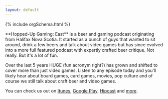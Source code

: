 ```yaml
---
layout: default
---
```

{% include orgSchema.html %}

<div class="lead">
  **Hopped-Up Gaming: East** is a beer and gaming podcast originating from Halifax Nova Scotia.
It started as a bunch of guys that wanted to sit around, drink a few beers and talk about video games but has since evolved into a more full featured podcast with expertly crafted beer critique. Not really. But it's a lot of fun.

Over the last 5 years HUGE (fun acronym right?) has grown and shifted to cover more than just video games. Listen to any episode today and you'll likely hear about board games, card games, movies, pop culture and of course we still talk about craft beer and video games.

You can check us out on [Itunes](https://itunes.apple.com/us/podcast/hopped-up-gaming-east/id797058638?mt=2), [Google Play](https://play.google.com/music/m/I2ovy32ius4usiwhnuitgnh5ltu?t=Hopped-Up_Gaming_East), [Hipcast](https://www.hipcast.com/podcast/HJfyJb) and [more](/podcast/).
</div>
